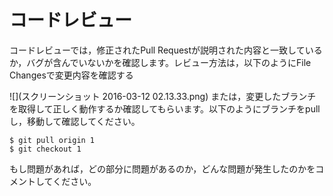 # コードレビュー
コードレビューでは，修正されたPull Requestが説明された内容と一致しているか，バグが含んでいないかを確認します。レビュー方法は，以下のようにFile Changesで変更内容を確認する  

![](スクリーンショット 2016-03-12 02.13.33.png)
または，変更したブランチを取得して正しく動作するか確認してもらいます。以下のようにブランチをpullし，移動して確認してください。
~~~
$ git pull origin 1
$ git checkout 1
~~~
もし問題があれば，どの部分に問題があるのか，どんな問題が発生したのかをコメントしてください。



